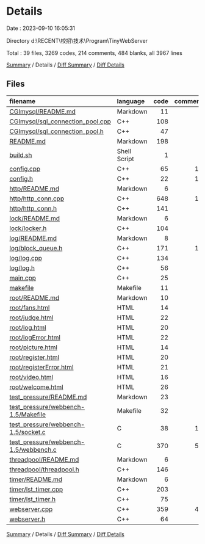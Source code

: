 # Details

Date : 2023-09-10 16:05:31

Directory d:\\RECENT\\校招\\技术\\Program\\TinyWebServer

Total : 39 files,  3269 codes, 214 comments, 484 blanks, all 3967 lines

[Summary](results.md) / Details / [Diff Summary](diff.md) / [Diff Details](diff-details.md)

## Files
| filename | language | code | comment | blank | total |
| :--- | :--- | ---: | ---: | ---: | ---: |
| [CGImysql/README.md](/CGImysql/README.md) | Markdown | 11 | 0 | 3 | 14 |
| [CGImysql/sql_connection_pool.cpp](/CGImysql/sql_connection_pool.cpp) | C++ | 108 | 5 | 30 | 143 |
| [CGImysql/sql_connection_pool.h](/CGImysql/sql_connection_pool.h) | C++ | 47 | 1 | 13 | 61 |
| [README.md](/README.md) | Markdown | 198 | 0 | 67 | 265 |
| [build.sh](/build.sh) | Shell Script | 1 | 1 | 1 | 3 |
| [config.cpp](/config.cpp) | C++ | 65 | 10 | 11 | 86 |
| [config.h](/config.h) | C++ | 22 | 10 | 15 | 47 |
| [http/README.md](/http/README.md) | Markdown | 6 | 0 | 1 | 7 |
| [http/http_conn.cpp](/http/http_conn.cpp) | C++ | 648 | 16 | 39 | 703 |
| [http/http_conn.h](/http/http_conn.h) | C++ | 141 | 0 | 12 | 153 |
| [lock/README.md](/lock/README.md) | Markdown | 6 | 0 | 6 | 12 |
| [lock/locker.h](/lock/locker.h) | C++ | 104 | 6 | 6 | 116 |
| [log/README.md](/log/README.md) | Markdown | 8 | 0 | 2 | 10 |
| [log/block_queue.h](/log/block_queue.h) | C++ | 171 | 13 | 29 | 213 |
| [log/log.cpp](/log/log.cpp) | C++ | 134 | 6 | 25 | 165 |
| [log/log.h](/log/log.h) | C++ | 56 | 3 | 11 | 70 |
| [main.cpp](/main.cpp) | C++ | 25 | 9 | 12 | 46 |
| [makefile](/makefile) | Makefile | 11 | 0 | 5 | 16 |
| [root/README.md](/root/README.md) | Markdown | 10 | 0 | 1 | 11 |
| [root/fans.html](/root/fans.html) | HTML | 14 | 1 | 1 | 16 |
| [root/judge.html](/root/judge.html) | HTML | 22 | 0 | 5 | 27 |
| [root/log.html](/root/log.html) | HTML | 20 | 0 | 2 | 22 |
| [root/logError.html](/root/logError.html) | HTML | 22 | 0 | 2 | 24 |
| [root/picture.html](/root/picture.html) | HTML | 14 | 1 | 1 | 16 |
| [root/register.html](/root/register.html) | HTML | 20 | 0 | 1 | 21 |
| [root/registerError.html](/root/registerError.html) | HTML | 21 | 0 | 2 | 23 |
| [root/video.html](/root/video.html) | HTML | 16 | 0 | 2 | 18 |
| [root/welcome.html](/root/welcome.html) | HTML | 26 | 0 | 2 | 28 |
| [test_pressure/README.md](/test_pressure/README.md) | Markdown | 23 | 0 | 11 | 34 |
| [test_pressure/webbench-1.5/Makefile](/test_pressure/webbench-1.5/Makefile) | Makefile | 32 | 0 | 9 | 41 |
| [test_pressure/webbench-1.5/socket.c](/test_pressure/webbench-1.5/socket.c) | C | 38 | 13 | 8 | 59 |
| [test_pressure/webbench-1.5/webbench.c](/test_pressure/webbench-1.5/webbench.c) | C | 370 | 53 | 30 | 453 |
| [threadpool/README.md](/threadpool/README.md) | Markdown | 6 | 0 | 9 | 15 |
| [threadpool/threadpool.h](/threadpool/threadpool.h) | C++ | 146 | 2 | 5 | 153 |
| [timer/README.md](/timer/README.md) | Markdown | 6 | 0 | 2 | 8 |
| [timer/lst_timer.cpp](/timer/lst_timer.cpp) | C++ | 203 | 6 | 16 | 225 |
| [timer/lst_timer.h](/timer/lst_timer.h) | C++ | 75 | 5 | 23 | 103 |
| [webserver.cpp](/webserver.cpp) | C++ | 359 | 48 | 50 | 457 |
| [webserver.h](/webserver.h) | C++ | 64 | 5 | 14 | 83 |

[Summary](results.md) / Details / [Diff Summary](diff.md) / [Diff Details](diff-details.md)